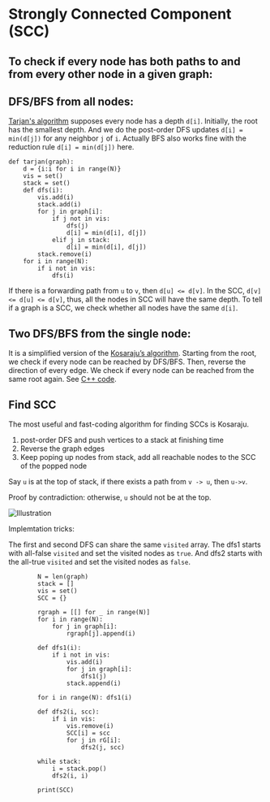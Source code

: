 # Strongly Connected Component (SCC)


## To check if every node has both paths to and from every other node in a given graph:

DFS/BFS from all nodes:
---
[Tarjan's algorithm](https://en.wikipedia.org/wiki/Tarjan%27s_strongly_connected_components_algorithm) supposes every node has a depth `d[i]`. Initially, the root has the smallest depth. And we do the post-order DFS updates `d[i] = min(d[j])` for any neighbor `j` of `i`. Actually BFS also works fine with the reduction rule `d[i] = min(d[j])` here.

```
def tarjan(graph):
    d = {i:i for i in range(N)}
    vis = set()
    stack = set()
    def dfs(i):
        vis.add(i)
        stack.add(i)
        for j in graph[i]:
            if j not in vis:
                dfs(j)
                d[i] = min(d[i], d[j])
            elif j in stack:
                d[i] = min(d[i], d[j])
        stack.remove(i)
    for i in range(N):
        if i not in vis:
            dfs(i)
```

If there is a forwarding path from `u` to `v`, then `d[u] <= d[v]`. In the SCC, `d[v] <= d[u] <= d[v]`, thus, all the nodes in SCC will have the same depth. To tell if a graph is a SCC, we check whether all nodes have the same `d[i]`.

Two DFS/BFS from the single node:
---
It is a simplified version of the [Kosaraju’s algorithm](https://www.geeksforgeeks.org/strongly-connected-components/). Starting from the root, we check if every node can be reached by DFS/BFS. Then, reverse the direction of every edge. We check if every node can be reached from the same root again. See [C++ code](http://codeforces.com/contest/475/submission/8140615).

## Find SCC

The most useful and fast-coding algorithm for finding SCCs is Kosaraju.

1. post-order DFS and push vertices to a stack at finishing time
2. Reverse the graph edges
3. Keep poping up nodes from stack, add all reachable nodes to the SCC of the popped node

Say `u` is at the top of stack, if there exists a path from `v -> u`, then `u->v`.

Proof by contradiction: otherwise, `u` should not be at the top.

![Illustration](https://github.com/xiaoylu/leetcode_category/blob/master/StronglyConnectedComponent/Kosaraju.png)

Implemtation tricks:

The first and second DFS can share the same `visited` array. The dfs1 starts with all-false `visited` and set the visited nodes as `true`. And dfs2 starts with the all-true `visited` and set the visited nodes as `false`.

```
        N = len(graph)
        stack = []
        vis = set()
        SCC = {}
        
        rgraph = [[] for _ in range(N)]
        for i in range(N):
            for j in graph[i]:
                rgraph[j].append(i)
        
        def dfs1(i):
            if i not in vis:
                vis.add(i)
                for j in graph[i]:
                    dfs1(j)
                stack.append(i)
                
        for i in range(N): dfs1(i)
        
        def dfs2(i, scc):
            if i in vis:
                vis.remove(i)
                SCC[i] = scc
                for j in rG[i]:
                    dfs2(j, scc)
     
        while stack:
            i = stack.pop()
            dfs2(i, i)
        
        print(SCC)
```
